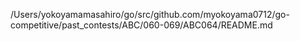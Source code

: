 /Users/yokoyamamasahiro/go/src/github.com/myokoyama0712/go-competitive/past_contests/ABC/060-069/ABC064/README.md